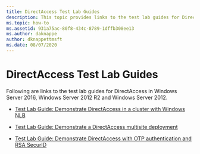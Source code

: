 ```yaml
---
title: DirectAccess Test Lab Guides
description: This topic provides links to the test lab guides for DirectAccess in Windows Server 2016.
ms.topic: how-to
ms.assetid: 931a75ac-80f8-434c-8789-1dffb308ee13
ms.author: daknappe
author: dknappettmsft
ms.date: 08/07/2020
---
```

# DirectAccess Test Lab Guides

Following are links to the test lab guides for DirectAccess in Windows Server 2016, Windows Server 2012 R2 and Windows Server 2012.

- [Test Lab Guide: Demonstrate DirectAccess in a cluster with Windows NLB](tlg-cluster-nlb/Test-Lab-Guide-Demonstrate-DirectAccess-in-a-Cluster-with-Windows-NLB.md)

- [Test Lab Guide: Demonstrate a DirectAccess multisite deployment](tlg-multisite/Test-Lab-Guide-Demonstrate-a-DirectAccess-Multisite-Deployment.md)

- [Test Lab Guide: Demonstrate DirectAccess with OTP authentication and RSA SecurID](tlg-otp-securid/Test-Lab-Guide-Demonstrate-DirectAccess-with-OTP-Authentication-and-RSA-SecurID.md)

